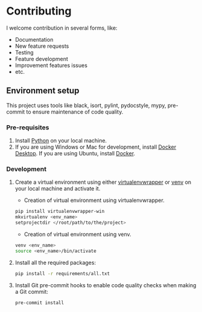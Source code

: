# Contributing

I welcome contribution in several forms, like:

- Documentation
- New feature requests
- Testing
- Feature development
- Improvement features issues
- etc.

## Environment setup

This project uses tools like black, isort, pylint, pydocstyle, mypy, pre-commit to ensure maintenance of code quality.

### Pre-requisites

1. Install [Python](https://www.python.org/downloads) on your local machine.
2. If you are using Windows or Mac for development, install [Docker Desktop](https://www.docker.com/products/docker-desktop). If you are using Ubuntu, install [Docker](https://docs.docker.com/engine/install/ubuntu/).

### Development

1. Create a virtual environment using either [virtualenvwrapper](https://virtualenvwrapper.readthedocs.io/en/latest/) or [venv](https://docs.python.org/3/tutorial/venv.html) on your local machine and activate it.

   - Creation of virtual environment using virtualenvwrapper.

   ```bash
   pip install virtualenvwrapper-win
   mkvirtualenv <env_name>
   setprojectdir </root/path/to/the/project>
   ```

   - Creation of virtual environment using venv.

   ```bash
   venv <env_name>
   source <env_name>/bin/activate
   ```

2. Install all the required packages:

   ```bash
   pip install -r requirements/all.txt
   ```

3. Install Git pre-commit hooks to enable code quality checks when making a Git commit:

   ```bash
   pre-commit install
   ```

